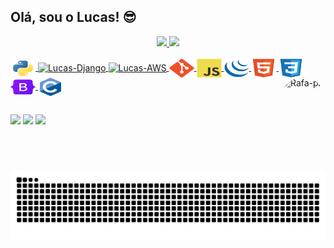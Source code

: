 ## Olá, sou o Lucas! :sunglasses:
<div align="center">
  <a href="https://github.com/FarinhaProgrammer">
  <img height="180em" src="https://github-readme-stats.vercel.app/api?username=FarinhaProgrammer&show_icons=true&theme=dracula&include_all_commits=true&count_private=true"/>
  <img height="180em" src="https://github-readme-stats.vercel.app/api/top-langs/?username=FarinhaProgrammer&layout=compact&langs_count=7&theme=dracula"/>
</div>
<div style="display: inline_block"><br>
  <img align="center" alt="Lucas-Python" height="30" width="40" src="https://raw.githubusercontent.com/devicons/devicon/master/icons/python/python-original.svg">
  <img align="center" alt="Lucas-Django" height="30" width="40" src="https://www.google.com/url?sa=i&url=https%3A%2F%2Fseeklogo.com%2Fvector-logo%2F273036%2Fdjango&psig=AOvVaw25JceI93-guBubVrZWWAeF&ust=1649508004627000&source=images&cd=vfe&ved=0CAcQjRxqFwoTCOipvsm-hPcCFQAAAAAdAAAAABAD">
  <img align="center" alt="Lucas-AWS" height="30" width="40" src="https://cdn.jsdelivr.net/gh/devicons/devicon/icons/amazonwebservices/amazonwebservices-original.svg"/>
  <img align="center" alt="Lucas-Git" height="30" width="40" src="https://raw.githubusercontent.com/devicons/devicon/master/icons/git/git-original.svg">
  <img align="center" alt="Lucas-JavaScript" height="30" width="40" src="https://raw.githubusercontent.com/devicons/devicon/master/icons/javascript/javascript-original.svg">
  <img align="center" alt="Lucas-JQuery" height="30" width="40" src="https://raw.githubusercontent.com/devicons/devicon/master/icons/jquery/jquery-original.svg">
  <img align="center" alt="Lucas-HTML" height="30" width="40" src="https://raw.githubusercontent.com/devicons/devicon/master/icons/html5/html5-original.svg">
  <img align="center" alt="Lucas-CSS" height="30" width="40" src="https://raw.githubusercontent.com/devicons/devicon/master/icons/css3/css3-original.svg">
  <img align="center" alt="Lucas-Python" height="30" width="40" src="https://raw.githubusercontent.com/devicons/devicon/master/icons/bootstrap/bootstrap-original.svg">
  <img align="center" alt="Lucas-C" height="30" width="40" src="https://raw.githubusercontent.com/devicons/devicon/master/icons/c/c-original.svg">
  <img align="right" alt="Rafa-pic" height="150" style="border-radius:50px;" src="https://github.com/TheDudeThatCode/TheDudeThatCode/blob/master/Assets/Developer.gif?raw=true">
</div>

  ##

<div> 
  <a href="https://www.instagram.com/fariaas_0/" target="_blank"><img src="https://img.shields.io/badge/-Instagram-%23E4405F?style=for-the-badge&logo=instagram&logoColor=white" target="_blank"></a>
 <a href = "mailto:programmer.lucas.teixeira@gmail.com"><img src="https://img.shields.io/badge/-Gmail-%23333?style=for-the-badge&logo=gmail&logoColor=white" target="_blank"></a>
  <a href="https://www.linkedin.com/in/lucas-de-farias-teixeira-0844a1215/" target="_blank"><img src="https://img.shields.io/badge/-LinkedIn-%230077B5?style=for-the-badge&logo=linkedin&logoColor=white" target="_blank"></a> 

![Snake animation](https://github.com/FarinhaProgrammer/FarinhaProgrammer/blob/output/github-contribution-grid-snake.svg)
</div>
